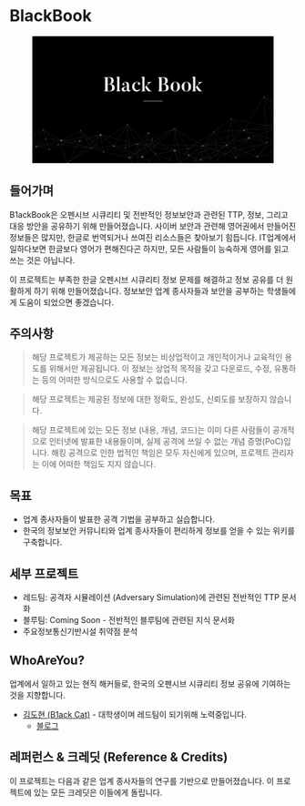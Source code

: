 # BlackBook

<figure><img src=".gitbook/assets/123123123123.png" alt=""><figcaption></figcaption></figure>

## 들어가며

B1ackBook은 오펜시브 시큐리티 및 전반적인 정보보안과 관련된 TTP, 정보, 그리고 대응 방안을 공유하기 위해 만들어졌습니다. 사이버 보안과 관련해 영어권에서 만들어진 정보들은 많지만, 한글로 번역되거나 쓰여진 리소스들은 찾아보기 힘듭니다. IT업계에서 일하다보면 한글보다 영어가 편해진다곤 하지만, 모든 사람들이 능숙하게 영어를 읽고 쓰는 것은 아닙니다.

이 프로젝트는 부족한 한글 오펜시브 시큐리티 정보 문제를 해결하고 정보 공유를 더 원활하게 하기 위해 만들어졌습니다. 정보보안 업계 종사자들과 보안을 공부하는 학생들에게 도움이 되었으면 좋겠습니다.

## 주의사항

> 해당 프로젝트가 제공하는 모든 정보는 비상업적이고 개인적이거나 교육적인 용도를 위해서만 제공됩니다. 이 정보는 상업적 목적을 갖고 다운로드, 수정, 유통하는 등의 어떠한 방식으로도 사용할 수 없습니다.

> 해당 프로젝트는 제공된 정보에 대한 정확도, 완성도, 신뢰도를 보장하지 않습니다.

> 해당 프로젝트에 있는 모든 정보 (내용, 개념, 코드)는 이미 다른 사람들이 공개적으로 인터넷에 발표한 내용들이며, 실제 공격에 쓰일 수 없는 개념 증명(PoC)입니다. 해킹 공격으로 인한 법적인 책임은 모두 자신에게 있으며, 프로젝트 관리자는 이에 어떠한 책임도 지지 않습니다.

## 목표

* 업계 종사자들이 발표한 공격 기법을 공부하고 실습합니다.
* 한국의 정보보안 커뮤니티와 업계 종사자들이 편리하게 정보를 얻을 수 있는 위키를 구축합니다.

## 세부 프로젝트

* 레드팀: 공격자 시뮬레이션 (Adversary Simulation)에 관련된 전반적인 TTP 문서화
* 블루팀: Coming Soon - 전반적인 블루팀에 관련된 지식 문서화
* 주요정보통신기반시설 취약점 분석

## WhoAreYou?

업계에서 일하고 있는 현직 해커들로, 한국의 오펜시브 시큐리티 정보 공유에 기여하는 것을 지향합니다.

* [김도현 (B1ack Cat)](https://app.gitbook.com/u/aPZSpGSF3pQm3jdCberJxKOUHxx2 "mention") - 대학생이며 레드팀이 되기위해 노력중입니다.
  * [블로그](https://b1ackcat.com/)



###

## 레퍼런스 & 크레딧 (Reference & Credits)

이 프로젝트는 다음과 같은 업계 종사자들의 연구를 기반으로 만들어졌습니다. 이 프로젝트에 있는 모든 크레딧은 이들에게 돌립니다.&#x20;
